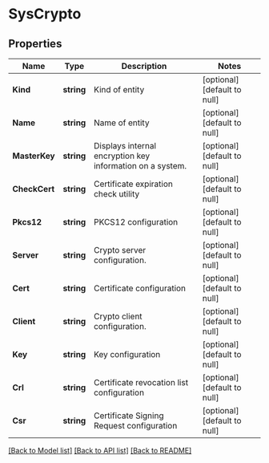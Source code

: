 # SysCrypto

## Properties
Name | Type | Description | Notes
------------ | ------------- | ------------- | -------------
**Kind** | **string** | Kind of entity | [optional] [default to null]
**Name** | **string** | Name of entity | [optional] [default to null]
**MasterKey** | **string** | Displays internal encryption key information on a system. | [optional] [default to null]
**CheckCert** | **string** | Certificate expiration check utility | [optional] [default to null]
**Pkcs12** | **string** | PKCS12 configuration | [optional] [default to null]
**Server** | **string** | Crypto server configuration. | [optional] [default to null]
**Cert** | **string** | Certificate configuration | [optional] [default to null]
**Client** | **string** | Crypto client configuration. | [optional] [default to null]
**Key** | **string** | Key configuration | [optional] [default to null]
**Crl** | **string** | Certificate revocation list configuration | [optional] [default to null]
**Csr** | **string** | Certificate Signing Request configuration | [optional] [default to null]

[[Back to Model list]](../README.md#documentation-for-models) [[Back to API list]](../README.md#documentation-for-api-endpoints) [[Back to README]](../README.md)


